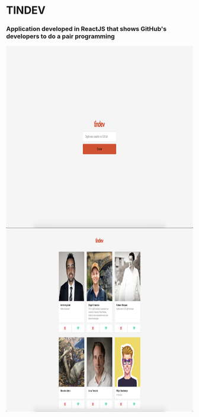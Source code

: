 # TINDEV

### Application developed in ReactJS that shows GitHub's developers to do a pair programming

<p align="center">
<img src="src/assets/GitHub/Login.png" height="491" width="1000" alt="Login"/> </br>
<img src="src/assets/GitHub/Main.png" height="491" width="1000" alt="Main"/> </br>
</p>